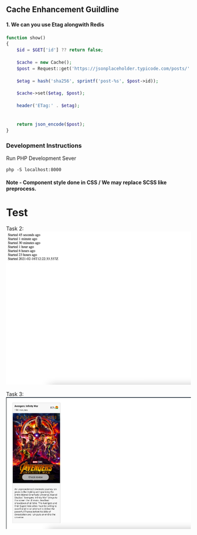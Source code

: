 ## Cache Enhancement Guildline

#### 1. We can you use Etag alongwith Redis

```php
function show()
{
    $id = $GET['id'] ?? return false;

    $cache = new Cache();
    $post = Request::get('https://jsonplaceholder.typicode.com/posts/'.$id);

    $etag = hash('sha256', sprintf('post-%s', $post->id));

    $cache->set($etag, $post);

    header('ETag:' . $etag);


    return json_encode($post);
}
```

### Development Instructions

Run PHP Development Sever

```
php -S localhost:8000
```

#### Note - Component style done in CSS / We may replace SCSS like preprocess.

# Test

Task 2:
![Task 3](2021-02-17_17.53.40.gif)

Task 3:
![Task 2](Screen_Shot_2021-02-17_at_5.53.56_pm.png)
